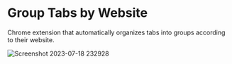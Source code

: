 # Group Tabs by Website
Chrome extension that automatically organizes tabs into groups according to their website.

![Screenshot 2023-07-18 232928](https://github.com/austish/Tabs-Manager/assets/67724520/9c0dbc9a-a602-431d-982f-e71d41126039)


<br><br> 
